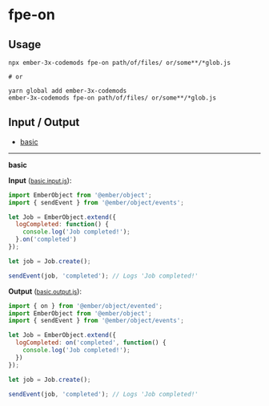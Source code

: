 # fpe-on


## Usage

```
npx ember-3x-codemods fpe-on path/of/files/ or/some**/*glob.js

# or

yarn global add ember-3x-codemods
ember-3x-codemods fpe-on path/of/files/ or/some**/*glob.js
```

## Input / Output

<!--FIXTURES_TOC_START-->
* [basic](#basic)
<!--FIXTURES_TOC_END-->

<!--FIXTURES_CONTENT_START-->
---
<a id="basic">**basic**</a>

**Input** (<small>[basic.input.js](transforms/fpe-on/__testfixtures__/basic.input.js)</small>):
```js
import EmberObject from '@ember/object';
import { sendEvent } from '@ember/object/events';

let Job = EmberObject.extend({
  logCompleted: function() {
    console.log('Job completed!');
  }.on('completed')
});

let job = Job.create();

sendEvent(job, 'completed'); // Logs 'Job completed!'

```

**Output** (<small>[basic.output.js](transforms/fpe-on/__testfixtures__/basic.output.js)</small>):
```js
import { on } from '@ember/object/evented';
import EmberObject from '@ember/object';
import { sendEvent } from '@ember/object/events';

let Job = EmberObject.extend({
  logCompleted: on('completed', function() {
    console.log('Job completed!');
  })
});

let job = Job.create();

sendEvent(job, 'completed'); // Logs 'Job completed!'

```
<!--FIXTURES_CONTENT_END-->